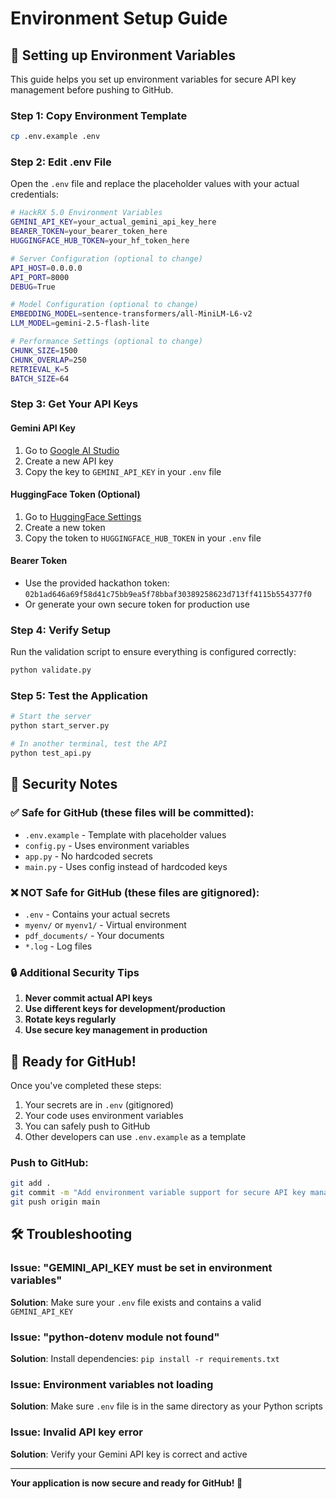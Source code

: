 # Environment Setup Guide

## 🔐 Setting up Environment Variables

This guide helps you set up environment variables for secure API key management before pushing to GitHub.

### Step 1: Copy Environment Template

```bash
cp .env.example .env
```

### Step 2: Edit .env File

Open the `.env` file and replace the placeholder values with your actual credentials:

```bash
# HackRX 5.0 Environment Variables
GEMINI_API_KEY=your_actual_gemini_api_key_here
BEARER_TOKEN=your_bearer_token_here
HUGGINGFACE_HUB_TOKEN=your_hf_token_here

# Server Configuration (optional to change)
API_HOST=0.0.0.0
API_PORT=8000
DEBUG=True

# Model Configuration (optional to change)
EMBEDDING_MODEL=sentence-transformers/all-MiniLM-L6-v2
LLM_MODEL=gemini-2.5-flash-lite

# Performance Settings (optional to change)
CHUNK_SIZE=1500
CHUNK_OVERLAP=250
RETRIEVAL_K=5
BATCH_SIZE=64
```

### Step 3: Get Your API Keys

#### Gemini API Key
1. Go to [Google AI Studio](https://makersuite.google.com/app/apikey)
2. Create a new API key
3. Copy the key to `GEMINI_API_KEY` in your `.env` file

#### HuggingFace Token (Optional)
1. Go to [HuggingFace Settings](https://huggingface.co/settings/tokens)
2. Create a new token
3. Copy the token to `HUGGINGFACE_HUB_TOKEN` in your `.env` file

#### Bearer Token
- Use the provided hackathon token: `02b1ad646a69f58d41c75bb9ea5f78bbaf30389258623d713ff4115b554377f0`
- Or generate your own secure token for production use

### Step 4: Verify Setup

Run the validation script to ensure everything is configured correctly:

```bash
python validate.py
```

### Step 5: Test the Application

```bash
# Start the server
python start_server.py

# In another terminal, test the API
python test_api.py
```

## 🚨 Security Notes

### ✅ Safe for GitHub (these files will be committed):
- `.env.example` - Template with placeholder values
- `config.py` - Uses environment variables
- `app.py` - No hardcoded secrets
- `main.py` - Uses config instead of hardcoded keys

### ❌ NOT Safe for GitHub (these files are gitignored):
- `.env` - Contains your actual secrets
- `myenv/` or `myenv1/` - Virtual environment
- `pdf_documents/` - Your documents
- `*.log` - Log files

### 🔒 Additional Security Tips

1. **Never commit actual API keys**
2. **Use different keys for development/production**
3. **Rotate keys regularly**
4. **Use secure key management in production**

## 🚀 Ready for GitHub!

Once you've completed these steps:

1. Your secrets are in `.env` (gitignored)
2. Your code uses environment variables
3. You can safely push to GitHub
4. Other developers can use `.env.example` as a template

### Push to GitHub:

```bash
git add .
git commit -m "Add environment variable support for secure API key management"
git push origin main
```

## 🛠 Troubleshooting

### Issue: "GEMINI_API_KEY must be set in environment variables"
**Solution**: Make sure your `.env` file exists and contains a valid `GEMINI_API_KEY`

### Issue: "python-dotenv module not found"
**Solution**: Install dependencies: `pip install -r requirements.txt`

### Issue: Environment variables not loading
**Solution**: Make sure `.env` file is in the same directory as your Python scripts

### Issue: Invalid API key error
**Solution**: Verify your Gemini API key is correct and active

---

**Your application is now secure and ready for GitHub! 🎉**
